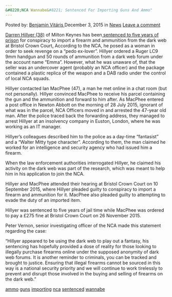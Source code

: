 ```yaml
---
&#8220;NCA Wannabe&#8221; Sentenced For Importing Guns And Ammo"
---
```

<article class="post-listing post-12390 post type-post status-publish format-standard hentry category-news tag-ammo tag-guns tag-importing tag-nca tag-sentenced tag-wannabe">
<div class="post-inner">
<span>Posted by: <a href="https://www.deepdotweb.com/author/benjaminvi/" title="">Benjamin Vitáris </a></span>
<span>December 3, 2015</span>
<span>in <a href="https://www.deepdotweb.com/category/news/" rel="category tag">News</a></span>
<span><a href="https://www.deepdotweb.com/2015/12/03/nca-wannabe-sentenced-for-importing-guns-and-ammo/#respond">Leave a comment</a></span>


<p><a href="https://www.deepdotweb.com/2015/09/10/dark-web-gun-fantasist-pleads-guilty/">Darren Hillyer (38)</a> of Milton Keynes has been<a href="http://www.nationalcrimeagency.gov.uk/news/752-dark-web-gun-fantasist-who-wanted-to-be-an-nca-officer"> sentenced to five years of prison</a> for conspiracy to import a firearm and ammunition from the dark web at Bristol Crown Court<a href="http://www.nationalcrimeagency.gov.uk/news/752-dark-web-gun-fantasist-who-wanted-to-be-an-nca-officer">.</a> According to the NCA, he posed as a woman in order to seek revenge on a “pedo ex-lover”. Hillyer ordered a Ruger LC9 9mm handgun and 50 rounds of ammunition from a dark web forum under the account name “Emma”. However, what he was unaware of, that the seller was an undercover agent (probably an NCA officer) and the package contained a plastic replica of the weapon and a DAB radio under the control of local NCA squads.</p>
<p>Hillyer contacted Ian MacPhee (47), a man he met online in a chat room (but not personally). Hillyer convinced MacPhee to receive his parcel containing the gun and the ammunition and forward to him after. As MacPhee entered a post office in Newton Abbott on the morning of 28 July 2015, ignorant of what was in the parcel, NCA Officers moved in and arrested the 47-year old man. After the police traced back the forwarding address, they managed to arrest Hillyer at an insolvency company in Euston, London, where he was working as an IT manager.</p>
<p>Hillyer’s colleagues described him to the police as a day-time “fantasist” and a “Walter Mitty type character”. According to them, the man claimed he worked for an intelligence and security agency who had issued him a firearm.</p>
<p>When the law enforcement authorities interrogated Hillyer, he claimed his activity on the dark web was part of the research, which was meant to help him in his application to join the NCA.</p>
<p>Hillyer and MacPhee attended their hearing at Bristol Crown Court on 10 September 2015, where Hillyer pleaded guilty to conspiracy to import a firearm and ammunition for it. MacPhee also pleaded guilty to attempting to evade the duty of an imported item.</p>
<p>Hillyer was sentenced to five years of jail time while MacPhee was ordered to pay a £275 fine at Bristol Crown Court on 26 November 2015.</p>
<p>Peter Vernon, senior investigating officer of the NCA made this statement regarding the case:</p>
<p>&#8220;Hillyer appeared to be using the dark web to play out a fantasy, his sentencing has hopefully provided a dose of reality for those looking to illegally purchase firearms online under the supposed anonymity of dark web forums. It is another reminder to criminals, you can be tracked and brought to justice. Ensuring that illegal firearms cannot be sourced in this way is a national security priority and we will continue to work tirelessly to prevent and disrupt those involved in the buying and selling of firearms on the dark web.”</p>
</div>
<a href="https://www.deepdotweb.com/tag/ammo/" rel="tag">ammo</a> <a href="https://www.deepdotweb.com/tag/guns/" rel="tag">guns</a> <a href="https://www.deepdotweb.com/tag/importing/" rel="tag">importing</a> <a href="https://www.deepdotweb.com/tag/nca/" rel="tag">nca</a> <a href="https://www.deepdotweb.com/tag/sentenced/" rel="tag">sentenced</a> <a href="https://www.deepdotweb.com/tag/wannabe/" rel="tag">wannabe</a></span> <span style="display:none" class="updated">2015-12-03<a href="https://www.deepdotweb.com/author/benjaminvi/" title="Posts by Benjamin Vitáris" rel="author">Benjamin Vitáris</a></strong></div>

